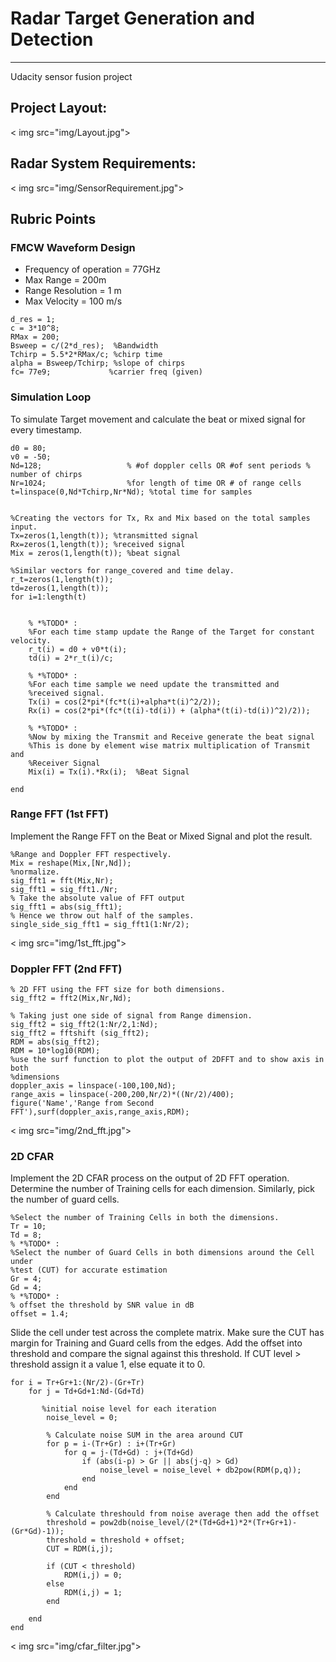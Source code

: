 # Radar Target Generation and Detection
---
Udacity sensor fusion project

## Project Layout:
< img src="img/Layout.jpg">

## Radar System Requirements:
< img src="img/SensorRequirement.jpg">

## Rubric Points
### FMCW Waveform Design
- Frequency of operation = 77GHz
- Max Range = 200m
- Range Resolution = 1 m
- Max Velocity = 100 m/s
```
d_res = 1;
c = 3*10^8;
RMax = 200;
Bsweep = c/(2*d_res);  %Bandwidth
Tchirp = 5.5*2*RMax/c; %chirp time
alpha = Bsweep/Tchirp; %slope of chirps
fc= 77e9;             %carrier freq (given)
```

### Simulation Loop
To simulate Target movement and calculate the beat or mixed signal for every timestamp.
```
d0 = 80;
v0 = -50;
Nd=128;                   % #of doppler cells OR #of sent periods % number of chirps
Nr=1024;                  %for length of time OR # of range cells
t=linspace(0,Nd*Tchirp,Nr*Nd); %total time for samples


%Creating the vectors for Tx, Rx and Mix based on the total samples input.
Tx=zeros(1,length(t)); %transmitted signal
Rx=zeros(1,length(t)); %received signal
Mix = zeros(1,length(t)); %beat signal

%Similar vectors for range_covered and time delay.
r_t=zeros(1,length(t));
td=zeros(1,length(t));
for i=1:length(t)         
    
    
    % *%TODO* :
    %For each time stamp update the Range of the Target for constant velocity. 
    r_t(i) = d0 + v0*t(i);
    td(i) = 2*r_t(i)/c;
    
    % *%TODO* :
    %For each time sample we need update the transmitted and
    %received signal. 
    Tx(i) = cos(2*pi*(fc*t(i)+alpha*t(i)^2/2));
    Rx(i) = cos(2*pi*(fc*(t(i)-td(i)) + (alpha*(t(i)-td(i))^2)/2));
    
    % *%TODO* :
    %Now by mixing the Transmit and Receive generate the beat signal
    %This is done by element wise matrix multiplication of Transmit and
    %Receiver Signal
    Mix(i) = Tx(i).*Rx(i);  %Beat Signal
    
end
```

### Range FFT (1st FFT)
Implement the Range FFT on the Beat or Mixed Signal and plot the result.
```
%Range and Doppler FFT respectively.
Mix = reshape(Mix,[Nr,Nd]);
%normalize.
sig_fft1 = fft(Mix,Nr); 
sig_fft1 = sig_fft1./Nr;
% Take the absolute value of FFT output
sig_fft1 = abs(sig_fft1);
% Hence we throw out half of the samples.
single_side_sig_fft1 = sig_fft1(1:Nr/2);
```
< img src="img/1st_fft.jpg">

### Doppler FFT (2nd FFT)
```
% 2D FFT using the FFT size for both dimensions.
sig_fft2 = fft2(Mix,Nr,Nd);

% Taking just one side of signal from Range dimension.
sig_fft2 = sig_fft2(1:Nr/2,1:Nd);
sig_fft2 = fftshift (sig_fft2);
RDM = abs(sig_fft2);
RDM = 10*log10(RDM);
%use the surf function to plot the output of 2DFFT and to show axis in both
%dimensions
doppler_axis = linspace(-100,100,Nd);
range_axis = linspace(-200,200,Nr/2)*((Nr/2)/400);
figure('Name','Range from Second FFT'),surf(doppler_axis,range_axis,RDM);
```
< img src="img/2nd_fft.jpg">

### 2D CFAR
Implement the 2D CFAR process on the output of 2D FFT operation. 
Determine the number of Training cells for each dimension. Similarly, pick the number of guard cells.
```
%Select the number of Training Cells in both the dimensions.
Tr = 10;
Td = 8;
% *%TODO* :
%Select the number of Guard Cells in both dimensions around the Cell under 
%test (CUT) for accurate estimation
Gr = 4;
Gd = 4;
% *%TODO* :
% offset the threshold by SNR value in dB
offset = 1.4;
```
Slide the cell under test across the complete matrix. Make sure the CUT has margin for Training and Guard cells from the edges. Add the offset into threshold and compare the signal against this threshold. If CUT level > threshold assign it a value 1, else equate it to 0.
```
for i = Tr+Gr+1:(Nr/2)-(Gr+Tr)
    for j = Td+Gd+1:Nd-(Gd+Td)
        
       %initial noise level for each iteration
        noise_level = 0;
        
        % Calculate noise SUM in the area around CUT
        for p = i-(Tr+Gr) : i+(Tr+Gr)
            for q = j-(Td+Gd) : j+(Td+Gd)
                if (abs(i-p) > Gr || abs(j-q) > Gd)
                    noise_level = noise_level + db2pow(RDM(p,q));
                end
            end
        end
        
        % Calculate threshould from noise average then add the offset
        threshold = pow2db(noise_level/(2*(Td+Gd+1)*2*(Tr+Gr+1)-(Gr*Gd)-1));
        threshold = threshold + offset;
        CUT = RDM(i,j);
        
        if (CUT < threshold)
            RDM(i,j) = 0;
        else
            RDM(i,j) = 1;
        end
        
    end
end
```
< img src="img/cfar_filter.jpg">